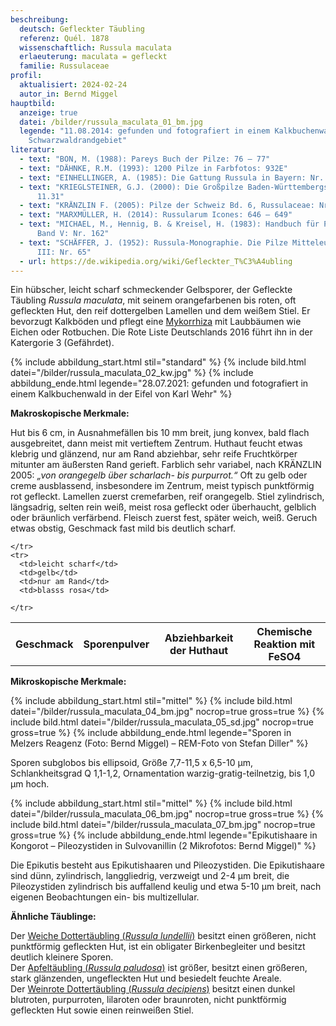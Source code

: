 ```yaml
---
beschreibung:
  deutsch: Gefleckter Täubling
  referenz: Quél. 1878
  wissenschaftlich: Russula maculata
  erlaeuterung: maculata = gefleckt
  familie: Russulaceae
profil:
  aktualisiert: 2024-02-24
  autor_in: Bernd Miggel
hauptbild:
  anzeige: true
  datei: /bilder/russula_maculata_01_bm.jpg
  legende: "11.08.2014: gefunden und fotografiert in einem Kalkbuchenwald im
    Schwarzwaldrandgebiet"
literatur:
  - text: "BON, M. (1988): Pareys Buch der Pilze: 76 – 77"
  - text: "DÄHNKE, R.M. (1993): 1200 Pilze in Farbfotos: 932E"
  - text: "EINHELLINGER, A. (1985): Die Gattung Russula in Bayern: Nr. 86"
  - text: "KRIEGLSTEINER, G.J. (2000): Die Großpilze Baden-Württembergs, Bd. 2: Nr.
      11.31"
  - text: "KRÄNZLIN F. (2005): Pilze der Schweiz Bd. 6, Russulaceae: Nr. 158"
  - text: "MARXMÜLLER, H. (2014): Russularum Icones: 646 – 649"
  - text: "MICHAEL, M., Hennig, B. & Kreisel, H. (1983): Handbuch für Pilzfreunde
      Band V: Nr. 162"
  - text: "SCHÄFFER, J. (1952): Russula-Monographie. Die Pilze Mitteleuropas Band
      III: Nr. 65"
  - url: https://de.wikipedia.org/wiki/Gefleckter_T%C3%A4ubling
---
```

Ein hübscher, leicht scharf schmeckender Gelbsporer, der Gefleckte Täubling *Russula maculata*, mit seinem orangefarbenen bis roten, oft gefleckten Hut, den reif dottergelben Lamellen und dem weißem Stiel. Er bevorzugt Kalkböden und pflegt eine [Mykorrhiza](Mykorrhiza "Glossar") mit Laubbäumen wie Eichen oder Rotbuchen. Die Rote Liste Deutschlands 2016 führt ihn in der Katergorie 3 (Gefährdet).

{% include abbildung_start.html stil="standard" %}
{% include bild.html datei="/bilder/russula_maculata_02_kw.jpg" %}
{% include abbildung_ende.html legende="28.07.2021: gefunden und fotografiert in einem Kalkbuchenwald in der Eifel von Karl Wehr" %}

**Makroskopische Merkmale:**

Hut bis 6 cm, in Ausnahmefällen bis 10 mm breit, jung konvex, bald flach ausgebreitet, dann meist mit vertieftem Zentrum. Huthaut feucht etwas klebrig und glänzend, nur am Rand abziehbar, sehr reife Fruchtkörper mitunter am äußersten Rand gerieft. Farblich sehr variabel, nach KRÄNZLIN 2005: *„von orangegelb über scharlach- bis purpurrot.“* Oft zu gelb oder creme ausblassend, insbesondere im Zentrum, meist typisch punktförmig rot gefleckt. Lamellen zuerst cremefarben, reif orangegelb. Stiel zylindrisch, längsadrig, selten rein weiß, meist rosa gefleckt oder überhaucht, gelblich oder bräunlich verfärbend. Fleisch zuerst fest, später weich, weiß. Geruch etwas obstig, Geschmack fast mild bis deutlich scharf.

<div class="table-responsive">
  <table class="table taeubling">
    <tr>
      <th rowspan="2">Geschmack</th>
      <th rowspan="2">Sporenpulver</th>
      <th rowspan="2">Abziehbarkeit der Huthaut</th>
      <th colspan="3" class="text-center">Chemische Reaktion mit FeSO4</th>
    </tr>
    <tr>
      
      
    </tr>
    <tr>
      <td>leicht scharf</td>
      <td>gelb</td>
      <td>nur am Rand</td>
      <td>blasss rosa</td>
       
    </tr>
  </table>
</div>

**Mikroskopische Merkmale:**

{% include abbildung_start.html stil="mittel" %}
{% include bild.html datei="/bilder/russula_maculata_04_bm.jpg" nocrop=true gross=true %}
{% include bild.html datei="/bilder/russula_maculata_05_sd.jpg" nocrop=true gross=true %}
{% include abbildung_ende.html legende="Sporen in Melzers Reagenz (Foto: Bernd Miggel) – REM-Foto von Stefan Diller" %}

Sporen subglobos bis ellipsoid, Größe 7,7-11,5 x 6,5-10 µm, Schlankheitsgrad Q 1,1-1,2, Ornamentation warzig-gratig-teilnetzig, bis 1,0 µm hoch.

{% include abbildung_start.html stil="mittel" %}
{% include bild.html datei="/bilder/russula_maculata_06_bm.jpg" nocrop=true gross=true %}
{% include bild.html datei="/bilder/russula_maculata_07_bm.jpg" nocrop=true gross=true %}
{% include abbildung_ende.html legende="Epikutishaare in Kongorot – Pileozystiden in Sulvovanillin (2 Mikrofotos: Bernd Miggel)" %}

Die Epikutis besteht aus Epikutishaaren und Pileozystiden. Die Epikutishaare sind dünn, zylindrisch, langgliedrig, verzweigt und 2-4 µm breit, die Pileozystiden zylindrisch bis auffallend keulig und etwa 5-10 µm breit, nach eigenen Beobachtungen ein- bis multizellular.

**Ähnliche Täublinge:**

Der [Weiche Dottertäubling (*Russula lundellii*)](/pilze/russula-lundellii-weicher-dottertäubling-prachttäubling) besitzt einen größeren, nicht punktförmig gefleckten Hut, ist ein obligater Birkenbegleiter und besitzt deutlich kleinere Sporen.  
Der [Apfeltäubling (*Russula paludosa*)](/pilze/russula-paludosa-apfeltäubling) ist größer, besitzt einen größeren, stark glänzenden, ungefleckten Hut und besiedelt feuchte Areale.  
Der [Weinrote Dottertäubling (*Russula decipiens*)](/pilze/russula-decipiens-weinroter-dottertäubling) besitzt einen dunkel blutroten, purpurroten, lilaroten oder braunroten, nicht punktförmig gefleckten Hut sowie einen reinweißen Stiel.